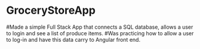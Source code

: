 # GroceryStoreApp

#Made a simple Full Stack App that connects a SQL database, allows a user to login and see a list of produce items.
#Was practicing how to allow a user to log-in and have this data carry to Angular front end.
